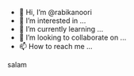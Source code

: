 - 👋 Hi, I’m @rabikanoori
- 👀 I’m interested in ...
- 🌱 I’m currently learning ...
- 💞️ I’m looking to collaborate on ...
- 📫 How to reach me ...

<!---
rabikanoori/rabikanoori is a ✨ special ✨ repository because its `README.md` (this file) appears on your GitHub profile.
You can click the Preview link to take a look at your changes.
--->
salam 
